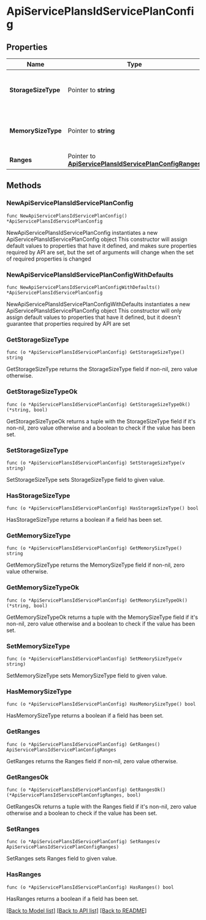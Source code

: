 # ApiServicePlansIdServicePlanConfig

## Properties

Name | Type | Description | Notes
------------ | ------------- | ------------- | -------------
**StorageSizeType** | Pointer to **string** | Specifies range min / max storage multiplier | [optional] [default to "gb"]
**MemorySizeType** | Pointer to **string** | Specifies range min / max memory multiplier | [optional] [default to "mb"]
**Ranges** | Pointer to [**ApiServicePlansIdServicePlanConfigRanges**](_api_service_plans__id__servicePlan_config_ranges.md) |  | [optional] 

## Methods

### NewApiServicePlansIdServicePlanConfig

`func NewApiServicePlansIdServicePlanConfig() *ApiServicePlansIdServicePlanConfig`

NewApiServicePlansIdServicePlanConfig instantiates a new ApiServicePlansIdServicePlanConfig object
This constructor will assign default values to properties that have it defined,
and makes sure properties required by API are set, but the set of arguments
will change when the set of required properties is changed

### NewApiServicePlansIdServicePlanConfigWithDefaults

`func NewApiServicePlansIdServicePlanConfigWithDefaults() *ApiServicePlansIdServicePlanConfig`

NewApiServicePlansIdServicePlanConfigWithDefaults instantiates a new ApiServicePlansIdServicePlanConfig object
This constructor will only assign default values to properties that have it defined,
but it doesn't guarantee that properties required by API are set

### GetStorageSizeType

`func (o *ApiServicePlansIdServicePlanConfig) GetStorageSizeType() string`

GetStorageSizeType returns the StorageSizeType field if non-nil, zero value otherwise.

### GetStorageSizeTypeOk

`func (o *ApiServicePlansIdServicePlanConfig) GetStorageSizeTypeOk() (*string, bool)`

GetStorageSizeTypeOk returns a tuple with the StorageSizeType field if it's non-nil, zero value otherwise
and a boolean to check if the value has been set.

### SetStorageSizeType

`func (o *ApiServicePlansIdServicePlanConfig) SetStorageSizeType(v string)`

SetStorageSizeType sets StorageSizeType field to given value.

### HasStorageSizeType

`func (o *ApiServicePlansIdServicePlanConfig) HasStorageSizeType() bool`

HasStorageSizeType returns a boolean if a field has been set.

### GetMemorySizeType

`func (o *ApiServicePlansIdServicePlanConfig) GetMemorySizeType() string`

GetMemorySizeType returns the MemorySizeType field if non-nil, zero value otherwise.

### GetMemorySizeTypeOk

`func (o *ApiServicePlansIdServicePlanConfig) GetMemorySizeTypeOk() (*string, bool)`

GetMemorySizeTypeOk returns a tuple with the MemorySizeType field if it's non-nil, zero value otherwise
and a boolean to check if the value has been set.

### SetMemorySizeType

`func (o *ApiServicePlansIdServicePlanConfig) SetMemorySizeType(v string)`

SetMemorySizeType sets MemorySizeType field to given value.

### HasMemorySizeType

`func (o *ApiServicePlansIdServicePlanConfig) HasMemorySizeType() bool`

HasMemorySizeType returns a boolean if a field has been set.

### GetRanges

`func (o *ApiServicePlansIdServicePlanConfig) GetRanges() ApiServicePlansIdServicePlanConfigRanges`

GetRanges returns the Ranges field if non-nil, zero value otherwise.

### GetRangesOk

`func (o *ApiServicePlansIdServicePlanConfig) GetRangesOk() (*ApiServicePlansIdServicePlanConfigRanges, bool)`

GetRangesOk returns a tuple with the Ranges field if it's non-nil, zero value otherwise
and a boolean to check if the value has been set.

### SetRanges

`func (o *ApiServicePlansIdServicePlanConfig) SetRanges(v ApiServicePlansIdServicePlanConfigRanges)`

SetRanges sets Ranges field to given value.

### HasRanges

`func (o *ApiServicePlansIdServicePlanConfig) HasRanges() bool`

HasRanges returns a boolean if a field has been set.


[[Back to Model list]](../README.md#documentation-for-models) [[Back to API list]](../README.md#documentation-for-api-endpoints) [[Back to README]](../README.md)


